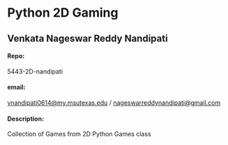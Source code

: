 # Python 2D Gaming

## Venkata Nageswar Reddy Nandipati

#### Repo: 
5443-2D-nandipati
#### email: 
vnandipati0614@my.msutexas.edu / nageswarreddynandipati@gmail.com


#### Description:
Collection of Games from 2D Python Games class
